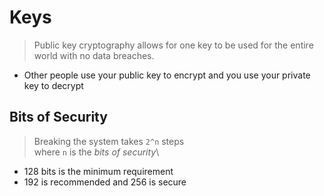 # Keys
> Public key cryptography allows for one key to be used for the entire world with no data breaches. 
* Other people use your public key to encrypt and you use your private key to decrypt

## Bits of Security
> Breaking the system takes `2^n` steps\
where `n` is the *bits of security*\
* 128 bits is the minimum requirement
* 192 is recommended and 256 is secure

